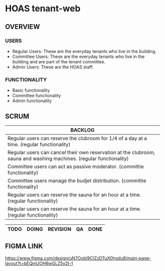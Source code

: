 # HOAS tenant-web
##
## OVERVIEW
### USERS
- Regular Users: These are the everyday tenants who live in the building.
- Committee Users: These are the everyday tenants who live in the building and are part of the tenant committee.
- Admin Users: These are the HOAS staff.

### FUNCTIONALITY
- Basic functionality
- Committee functionality
- Admin functionality

## SCRUM
| BACKLOG |
|------|
| Regular users can reserve the clubroom for 1/4 of a day at a time. (regular functionality) |
| Regular users can cancel their own reservation at the clubroom, sauna and washing machines. (regular functionality) |
| Committee users can act as passive moderator. (committie functionality) |
| Committee users manage the budjet distribution. (committie functionality) |
| Regular users can reserve the sauna for an hour at a time. (regular functionality) |
| Regular users can reserve the sauna for an hour at a time. (regular functionality) |

| TODO | DOING | REVISION | QA | DONE |
|-------|----------|---------|----|------|


## FIGMA LINK
https://www.figma.com/design/uN7Oobl9CIZzDTuX0hgdu8/main-page-layout?t=bEQmUOH8wGLZ5y2t-1

